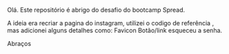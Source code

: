 Olá.
Este repositório é abrigo do desafio do bootcamp Spread.

A  ideia era recriar a pagina do instagram, utilizei o codigo de referência , mas adicionei alguns detalhes como:
Favicon
Botão/link esqueceu a senha.

Abraços